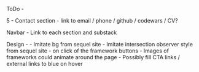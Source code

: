 ToDo - 


5 - Contact section
    - link to email / phone / github / codewars / CV?

Navbar - Link to each section and substack

Design - 
    - Imitate bg from sequel site
    - Imitate intersection observer style from sequel site
    - on click of the framework buttons - Images of frameworks could animate around the page
    - Possibly fill CTA links / external links to blue on hover

